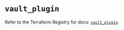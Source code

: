 # `vault_plugin`

Refer to the Terraform Registry for docs: [`vault_plugin`](https://registry.terraform.io/providers/hashicorp/vault/4.3.0/docs/resources/plugin).
